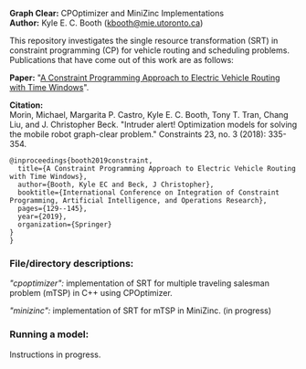 **Graph Clear:** CPOptimizer and MiniZinc Implementations  
**Author:** Kyle E. C. Booth (kbooth@mie.utoronto.ca) 

This repository investigates the single resource transformation (SRT) in constraint programming (CP) for vehicle routing and scheduling problems. Publications that have come out of this work are as follows:
 
**Paper:** "[A Constraint Programming Approach to Electric Vehicle Routing with Time Windows](https://tidel.mie.utoronto.ca/pubs/Booth-CPAIOR2019.pdf)".

**Citation:**  
Morin, Michael, Margarita P. Castro, Kyle E. C. Booth, Tony T. Tran, Chang Liu, and J. Christopher Beck. "Intruder alert! Optimization models for solving the mobile robot graph-clear problem." Constraints 23, no. 3 (2018): 335-354.
```
@inproceedings{booth2019constraint,
  title={A Constraint Programming Approach to Electric Vehicle Routing with Time Windows},
  author={Booth, Kyle EC and Beck, J Christopher},
  booktitle={International Conference on Integration of Constraint Programming, Artificial Intelligence, and Operations Research},
  pages={129--145},
  year={2019},
  organization={Springer}
}
}
```

### File/directory descriptions:

*"cpoptimizer":* implementation of SRT for multiple traveling salesman problem (mTSP) in C++ using CPOptimizer.

*"minizinc":* implementation of SRT for mTSP in MiniZinc. (in progress)

### Running a model:

Instructions in progress.

